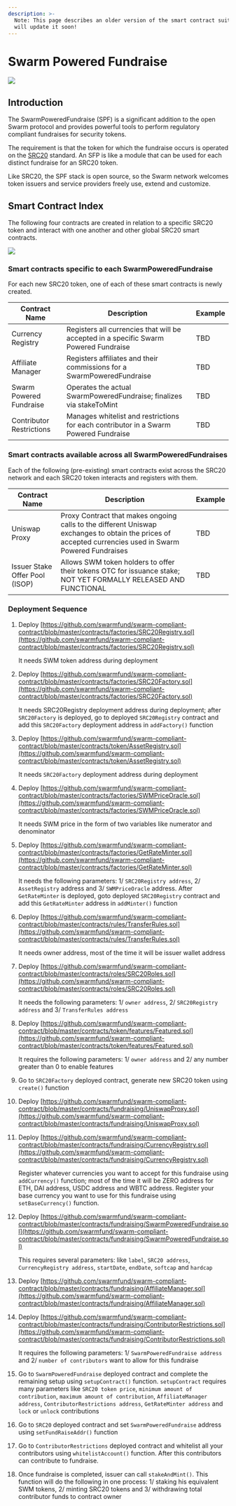 ```yaml
---
description: >-
  Note: This page describes an older version of the smart contract suite. We
  will update it soon!
---
```


# Swarm Powered Fundraise

![](../../.gitbook/assets/fundraising-hero.png)

## Introduction

The SwarmPoweredFundraise (SPF) is a significant addition to the open Swarm protocol and provides powerful tools to perform regulatory compliant fundraises for security tokens.

The requirement is that the token for which the fundraise occurs is operated on the [SRC20](https://www.swarm.fund/src20) standard. An SFP is like a module that can be used for each distinct fundraise for an SRC20 token.

Like SRC20, the SPF stack is open source, so the Swarm network welcomes token issuers and service providers freely use, extend and customize.

## Smart Contract Index

The following four contracts are created in relation to a specific SRC20 token and interact with one another and other global SRC20 smart contracts.

![](<../../.gitbook/assets/SPF-overview (2).png>)

### Smart contracts specific to each SwarmPoweredFundraise

For each new SRC20 token, one of each of these smart contracts is newly created.

| Contract Name            | Description                                                                          | Example |
| ------------------------ | ------------------------------------------------------------------------------------ | ------- |
| Currency Registry        | Registers all currencies that will be accepted in a specific Swarm Powered Fundraise | TBD     |
| Affiliate Manager        | Registers affiliates and their commissions for a SwarmPoweredFundraise               | TBD     |
| Swarm Powered Fundraise  | Operates the actual SwarmPoweredFundraise; finalizes via stakeToMint                 | TBD     |
| Contributor Restrictions | Manages whitelist and restrictions for each contributor in a Swarm Powered Fundraise | TBD     |

### Smart contracts available across all SwarmPoweredFundraises

Each of the following (pre-existing) smart contracts exist across the SRC20 network and each SRC20 token interacts and registers with them.

| Contract Name                  | Description                                                                                                                                             | Example |
| ------------------------------ | ------------------------------------------------------------------------------------------------------------------------------------------------------- | ------- |
| Uniswap Proxy                  | Proxy Contract that makes ongoing calls to the different Uniswap exchanges to obtain the prices of accepted currencies used in Swarm Powered Fundraises | TBD     |
| Issuer Stake Offer Pool (ISOP) | Allows SWM token holders to offer their tokens OTC for issuance stake; NOT YET FORMALLY RELEASED AND FUNCTIONAL                                         | TBD     |

### Deployment Sequence

1.  Deploy [https://github.com/swarmfund/swarm-compliant-contract/blob/master/contracts/factories/SRC20Registry.sol](https://github.com/swarmfund/swarm-compliant-contract/blob/master/contracts/factories/SRC20Registry.sol)

    It needs SWM token address during deployment
2.  Deploy [https://github.com/swarmfund/swarm-compliant-contract/blob/master/contracts/factories/SRC20Factory.sol](https://github.com/swarmfund/swarm-compliant-contract/blob/master/contracts/factories/SRC20Factory.sol)

    It needs SRC20Registry deployment address during deployment; after `SRC20Factory` is deployed, go to deployed `SRC20Registry` contract and add this `SRC20Factory` deployment address in `addFactory()` function
3.  Deploy [https://github.com/swarmfund/swarm-compliant-contract/blob/master/contracts/token/AssetRegistry.sol](https://github.com/swarmfund/swarm-compliant-contract/blob/master/contracts/token/AssetRegistry.sol)

    It needs `SRC20Factory` deployment address during deployment
4.  Deploy [https://github.com/swarmfund/swarm-compliant-contract/blob/master/contracts/factories/SWMPriceOracle.sol](https://github.com/swarmfund/swarm-compliant-contract/blob/master/contracts/factories/SWMPriceOracle.sol)

    It needs SWM price in the form of two variables like numerator and denominator
5.  Deploy [https://github.com/swarmfund/swarm-compliant-contract/blob/master/contracts/factories/GetRateMinter.sol](https://github.com/swarmfund/swarm-compliant-contract/blob/master/contracts/factories/GetRateMinter.sol)

    It needs the following parameters: 1/ `SRC20Registry address`, 2/ `AssetRegistry` address and 3/ `SWMPriceOracle` address. After `GetRateMinter` is deployed, goto deployed `SRC20Registry` contract and add this `GetRateMinter` address in `addMinter()` function
6.  Deploy [https://github.com/swarmfund/swarm-compliant-contract/blob/master/contracts/rules/TransferRules.sol](https://github.com/swarmfund/swarm-compliant-contract/blob/master/contracts/rules/TransferRules.sol)

    It needs owner address, most of the time it will be issuer wallet address
7.  Deploy [https://github.com/swarmfund/swarm-compliant-contract/blob/master/contracts/roles/SRC20Roles.sol](https://github.com/swarmfund/swarm-compliant-contract/blob/master/contracts/roles/SRC20Roles.sol)

    It needs the following parameters: 1/ `owner address`, 2/ `SRC20Registry address` and 3/ `TransferRules address`
8.  Deploy [https://github.com/swarmfund/swarm-compliant-contract/blob/master/contracts/token/features/Featured.sol](https://github.com/swarmfund/swarm-compliant-contract/blob/master/contracts/token/features/Featured.sol)

    It requires the following parameters: 1/ `owner address` and 2/ any number greater than 0 to enable features
9. Go to `SRC20Factory` deployed contract, generate new SRC20 token using `create()` function
10. Deploy [https://github.com/swarmfund/swarm-compliant-contract/blob/master/contracts/fundraising/UniswapProxy.sol](https://github.com/swarmfund/swarm-compliant-contract/blob/master/contracts/fundraising/UniswapProxy.sol)
11. Deploy [https://github.com/swarmfund/swarm-compliant-contract/blob/master/contracts/fundraising/CurrencyRegistry.sol](https://github.com/swarmfund/swarm-compliant-contract/blob/master/contracts/fundraising/CurrencyRegistry.sol)

    Register whatever currencies you want to accept for this fundraise using `addCurrency()` function; most of the time it will be ZERO address for ETH, DAI address, USDC address and WBTC address. Register your base currency you want to use for this fundraise using `setBaseCurrency()` function.
12. Deploy [https://github.com/swarmfund/swarm-compliant-contract/blob/master/contracts/fundraising/SwarmPoweredFundraise.sol](https://github.com/swarmfund/swarm-compliant-contract/blob/master/contracts/fundraising/SwarmPoweredFundraise.sol)

    This requires several parameters: like `label`, `SRC20 address`, `CurrencyRegistry address`, `startDate`, `endDate`, `softcap` and `hardcap`
13. Deploy [https://github.com/swarmfund/swarm-compliant-contract/blob/master/contracts/fundraising/AffiliateManager.sol](https://github.com/swarmfund/swarm-compliant-contract/blob/master/contracts/fundraising/AffiliateManager.sol)
14. Deploy [https://github.com/swarmfund/swarm-compliant-contract/blob/master/contracts/fundraising/ContributorRestrictions.sol](https://github.com/swarmfund/swarm-compliant-contract/blob/master/contracts/fundraising/ContributorRestrictions.sol)

    It requires the following parameters: 1/ `SwarmPoweredFundraise address` and 2/ `number of contributors` want to allow for this fundraise
15. Go to `SwarmPoweredFundraise` deployed contract and complete the remaining setup using `setupContract()` function. `setupContract` requires many parameters like `SRC20 token price`, `minimum amount of contribution`, `maximum amount of contribution`, `AffiliateManager address`, `ContributorRestrictions address`, `GetRateMinter address` and `lock` or `unlock` contributions
16. Go to `SRC20` deployed contract and set `SwarmPoweredFundraise` address using `setFundRaiseAddr()` function
17. Go to `ContributorRestrictions` deployed contract and whitelist all your contributors using `whitelistAccount()` function. After this contributors can contribute to fundraise.
18. Once fundraise is completed, issuer can call `stakeAndMint()`. This function will do the following in one process: 1/ staking his equivalent SWM tokens, 2/ minting SRC20 tokens and 3/ withdrawing total contributor funds to contract owner&#x20;
